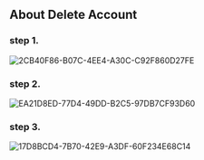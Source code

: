## About Delete Account

### step 1.
![2CB40F86-B07C-4EE4-A30C-C92F860D27FE](https://github.com/eLuckkkkkkky/New-Streetwear.DeleteAccount/assets/151702830/2b50e89e-09a7-4067-a855-2a00bf520ca7)


### step 2.
![EA21D8ED-77D4-49DD-B2C5-97DB7CF93D60](https://github.com/eLuckkkkkkky/New-Streetwear.DeleteAccount/assets/151702830/23ed2e3e-75c5-4c65-9739-9f27f09e8bf8)


### step 3.
![17D8BCD4-7B70-42E9-A3DF-60F234E68C14](https://github.com/eLuckkkkkkky/New-Streetwear.DeleteAccount/assets/151702830/bbaacf37-60ac-4737-9e26-74c380ae009c)
